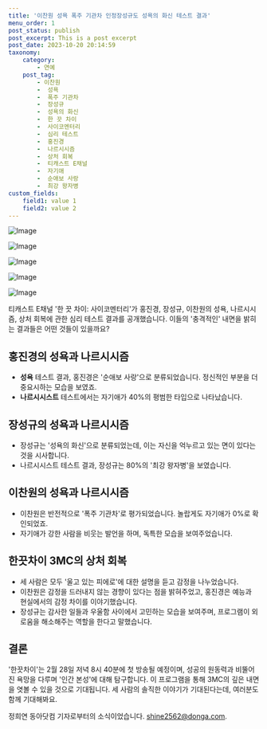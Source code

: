```yaml
---
title: '이찬원 성욕 폭주 기관차 인정장성규도 성욕의 화신 테스트 결과'
menu_order: 1
post_status: publish
post_excerpt: This is a post excerpt
post_date: 2023-10-20 20:14:59
taxonomy:
    category:
        - 연예
    post_tag:
        - 이찬원
        -  성욕
        -  폭주 기관차
        -  장성규
        -  성욕의 화신
        -  한 끗 차이
        -  사이코멘터리
        -  심리 테스트
        -  홍진경
        -  나르시시즘
        -  상처 회복
        -  티캐스트 E채널
        -  자기애
        -  순애보 사랑
        -  최강 왕자병
custom_fields:
    field1: value 1
    field2: value 2
---
```


![Image](https://ssl.pstatic.net/mimgnews/image/382/2024/02/06/0001105304_001_20240206101201408.jpg?type=w540)

![Image](https://mimgnews.pstatic.net/image/382/2024/02/06/0001105304_002_20240206101201444.jpg?type=w540)

![Image](https://ssl.pstatic.net/mimgnews/image/382/2024/02/06/0001105304_003_20240206101201479.jpg?type=w540)

![Image](https://mimgnews.pstatic.net/image/382/2024/02/06/0001105304_004_20240206101201519.jpg?type=w540)

![Image](https://ssl.pstatic.net/mimgnews/image/382/2024/02/06/0001105304_005_20240206101201548.jpg?type=w540)


티캐스트 E채널 '한 끗 차이: 사이코멘터리'가 홍진경, 장성규, 이찬원의 성욕, 나르시시즘, 상처 회복에 관한 심리 테스트 결과를 공개했습니다. 이들의 '충격적인' 내면을 밝히는 결과들은 어떤 것들이 있을까요?

## 홍진경의 성욕과 나르시시즘

- **성욕** 테스트 결과, 홍진경은 '순애보 사랑'으로 분류되었습니다. 정신적인 부분을 더 중요시하는 모습을 보였죠. 
- **나르시시스트** 테스트에서는 자기애가 40%의 평범한 타입으로 나타났습니다.

## 장성규의 성욕과 나르시시즘

- 장성규는 '성욕의 화신'으로 분류되었는데, 이는 자신을 억누르고 있는 면이 있다는 것을 시사합니다.
- 나르시시스트 테스트 결과, 장성규는 80%의 '최강 왕자병'을 보였습니다.

## 이찬원의 성욕과 나르시시즘

- 이찬원은 반전적으로 '폭주 기관차'로 평가되었습니다. 놀랍게도 자기애가 0%로 확인되었죠.
- 자기애가 강한 사람을 비웃는 발언을 하며, 독특한 모습을 보여주었습니다.

## 한끗차이 3MC의 상처 회복

- 세 사람은 모두 '울고 있는 피에로'에 대한 설명을 듣고 감정을 나누었습니다.
- 이찬원은 감정을 드러내지 않는 경향이 있다는 점을 밝혀주었고, 홍진경은 예능과 현실에서의 감정 차이를 이야기했습니다.
- 장성규는 감사한 일들과 우울함 사이에서 고민하는 모습을 보여주며, 프로그램이 외로움을 해소해주는 역할을 한다고 말했습니다.

## 결론

'한끗차이'는 2월 28일 저녁 8시 40분에 첫 방송될 예정이며, 성공의 원동력과 비뚤어진 욕망을 다루며 '인간 본성'에 대해 탐구합니다. 이 프로그램을 통해 3MC의 깊은 내면을 엿볼 수 있을 것으로 기대됩니다. 세 사람의 솔직한 이야기가 기대된다는데, 여러분도 함께 기대해봐요.

정희연 동아닷컴 기자로부터의 소식이었습니다. shine2562@donga.com.
